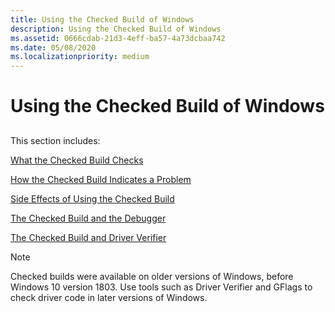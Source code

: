 ```yaml
---
title: Using the Checked Build of Windows
description: Using the Checked Build of Windows
ms.assetid: 0666cdab-21d3-4eff-ba57-4a73dcbaa742
ms.date: 05/08/2020
ms.localizationpriority: medium
---
```


# Using the Checked Build of Windows


## <span id="ddk_using_the_checked_build_tools"></span><span id="DDK_USING_THE_CHECKED_BUILD_TOOLS"></span>


This section includes:

[What the Checked Build Checks](what-the-checked-build-checks.md)

[How the Checked Build Indicates a Problem](how-the-checked-build-indicates-a-problem.md)

[Side Effects of Using the Checked Build](side-effects-of-using-the-checked-build.md)

[The Checked Build and the Debugger](the-checked-build-and-the-debugger.md)

[The Checked Build and Driver Verifier](the-checked-build-and-driver-verifier.md)

> [!NOTE]
> Checked builds were available on older versions of Windows, before Windows 10 version 1803.
> Use tools such as Driver Verifier and GFlags to check driver code in later versions of Windows.
 

 





